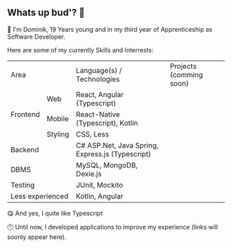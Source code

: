 ## Whats up bud'? 👋

💼 I'm Dominik, 19 Years young and in my third year of Apprenticeship as Software Developer.

Here are some of my currently Skills and Interrests:
<table>
  <tr>
    <td colspan="2">Area</td>
    <td>Language(s) / Technologies</td>
    <td>Projects (comming soon)</td>
  </tr>
  <tr>
    <td rowspan="3">Frontend</td>
    <td>Web</td>
    <td>React, Angular (Typescript)</td>
    <td rowspan="3"></td>
  </tr>  
  <tr>
    <td>Mobile</td>
    <td>React-Native (Typescript), Kotlin</td>
  </tr> 
  <tr>
    <td>Styling</td>
    <td>CSS, Less</td>
  </tr>
  <tr>
    <td colspan="2">Backend</td>
    <td>C# ASP.Net, Java Spring, Express.js (Typescript)</td>
    <td></td>
  </tr>
  <tr>
    <td colspan="2">DBMS</td>
    <td>MySQL, MongoDB, Dexie.js</td>
    <td></td>
  </tr>
  <tr>
    <td colspan="2">Testing</td>
    <td>JUnit, Mockito</td>
    <td></td>
  </tr>
  <tr>
    <td colspan="2">Less experienced</td>
    <td>Kotlin, Angular</td>
    <td></td>
  </tr>
</table>

😋 And yes, I quite like Typescript

🕛 Until now, I developed applications to improve my experience (links will soonly appear here).
